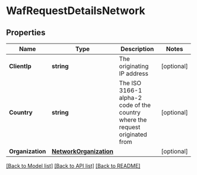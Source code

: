 # WafRequestDetailsNetwork

## Properties

Name | Type | Description | Notes
------------ | ------------- | ------------- | -------------
**ClientIp** | **string** | The originating IP address | [optional] 
**Country** | **string** | The ISO 3166-1 alpha-2 code of the country where the request originated from | [optional] 
**Organization** | [**NetworkOrganization**](NetworkOrganization.md) |  | [optional] 

[[Back to Model list]](../README.md#documentation-for-models) [[Back to API list]](../README.md#documentation-for-api-endpoints) [[Back to README]](../README.md)


